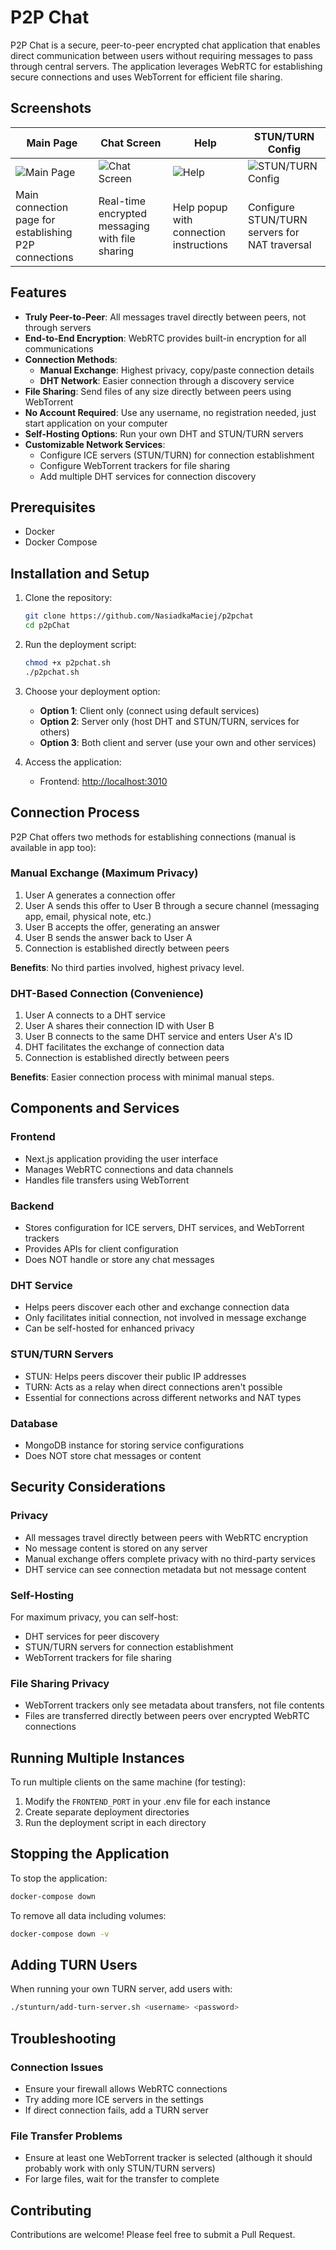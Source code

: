 # P2P Chat

P2P Chat is a secure, peer-to-peer encrypted chat application that enables direct communication between users without requiring messages to pass through central servers. The application leverages WebRTC for establishing secure connections and uses WebTorrent for efficient file sharing.

## Screenshots

| Main Page | Chat Screen | Help | STUN/TURN Config |
| --- | --- | --- | --- |
| ![Main Page](https://nasiadka.pl/projects/p2pchat/main.png) | ![Chat Screen](https://nasiadka.pl/projects/p2pchat/chat.png) | ![Help](https://nasiadka.pl/projects/p2pchat/help.png) | ![STUN/TURN Config](https://nasiadka.pl/projects/p2pchat/stunturn.png) |
| Main connection page for establishing P2P connections | Real-time encrypted messaging with file sharing | Help popup with connection instructions | Configure STUN/TURN servers for NAT traversal |


## Features

- **Truly Peer-to-Peer**: All messages travel directly between peers, not through servers
- **End-to-End Encryption**: WebRTC provides built-in encryption for all communications
- **Connection Methods**:
  - **Manual Exchange**: Highest privacy, copy/paste connection details
  - **DHT Network**: Easier connection through a discovery service
- **File Sharing**: Send files of any size directly between peers using WebTorrent
- **No Account Required**: Use any username, no registration needed, just start application on your computer
- **Self-Hosting Options**: Run your own DHT and STUN/TURN servers
- **Customizable Network Services**:
  - Configure ICE servers (STUN/TURN) for connection establishment
  - Configure WebTorrent trackers for file sharing
  - Add multiple DHT services for connection discovery

## Prerequisites

- Docker
- Docker Compose

## Installation and Setup

1. Clone the repository:
   ```bash
   git clone https://github.com/NasiadkaMaciej/p2pchat
   cd p2pChat
   ```

2. Run the deployment script:
   ```bash
   chmod +x p2pchat.sh
   ./p2pchat.sh
   ```

3. Choose your deployment option:
   - **Option 1**: Client only (connect using default services)
   - **Option 2**: Server only (host DHT and STUN/TURN, services for others)
   - **Option 3**: Both client and server (use your own and other services)

4. Access the application:
   - Frontend: [http://localhost:3010](http://localhost:3010)

## Connection Process

P2P Chat offers two methods for establishing connections (manual is available in app too):

### Manual Exchange (Maximum Privacy)

1. User A generates a connection offer
2. User A sends this offer to User B through a secure channel (messaging app, email, physical note, etc.)
3. User B accepts the offer, generating an answer
4. User B sends the answer back to User A
5. Connection is established directly between peers

**Benefits**: No third parties involved, highest privacy level.

### DHT-Based Connection (Convenience)

1. User A connects to a DHT service
2. User A shares their connection ID with User B
3. User B connects to the same DHT service and enters User A's ID
4. DHT facilitates the exchange of connection data
5. Connection is established directly between peers

**Benefits**: Easier connection process with minimal manual steps.

## Components and Services

### Frontend
- Next.js application providing the user interface
- Manages WebRTC connections and data channels
- Handles file transfers using WebTorrent

### Backend
- Stores configuration for ICE servers, DHT services, and WebTorrent trackers
- Provides APIs for client configuration
- Does NOT handle or store any chat messages

### DHT Service
- Helps peers discover each other and exchange connection data
- Only facilitates initial connection, not involved in message exchange
- Can be self-hosted for enhanced privacy

### STUN/TURN Servers
- STUN: Helps peers discover their public IP addresses
- TURN: Acts as a relay when direct connections aren't possible
- Essential for connections across different networks and NAT types

### Database
- MongoDB instance for storing service configurations
- Does NOT store chat messages or content

## Security Considerations

### Privacy
- All messages travel directly between peers with WebRTC encryption
- No message content is stored on any server
- Manual exchange offers complete privacy with no third-party services
- DHT service can see connection metadata but not message content

### Self-Hosting
For maximum privacy, you can self-host:
- DHT services for peer discovery
- STUN/TURN servers for connection establishment
- WebTorrent trackers for file sharing

### File Sharing Privacy
- WebTorrent trackers only see metadata about transfers, not file contents
- Files are transferred directly between peers over encrypted WebRTC connections

## Running Multiple Instances

To run multiple clients on the same machine (for testing):
1. Modify the `FRONTEND_PORT` in your .env file for each instance
2. Create separate deployment directories
3. Run the deployment script in each directory

## Stopping the Application

To stop the application:
```bash
docker-compose down
```

To remove all data including volumes:
```bash
docker-compose down -v
```

## Adding TURN Users

When running your own TURN server, add users with:
```bash
./stunturn/add-turn-server.sh <username> <password>
```

## Troubleshooting

### Connection Issues
- Ensure your firewall allows WebRTC connections
- Try adding more ICE servers in the settings
- If direct connection fails, add a TURN server

### File Transfer Problems
- Ensure at least one WebTorrent tracker is selected (although it should probably work with only STUN/TURN servers)
- For large files, wait for the transfer to complete

## Contributing

Contributions are welcome! Please feel free to submit a Pull Request.